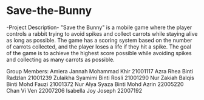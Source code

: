 # Save-the-Bunny 
-Project Description-
"Save the Bunny" is a mobile game where the player controls a rabbit trying to avoid spikes and collect carrots 
while staying alive as long as possible. The game has a scoring system based on the number of carrots collected, 
and the player loses a life if they hit a spike. The goal of the game is to achieve the highest score possible 
while avoiding spikes and collecting as many carrots as possible.

Group Members:
Amiera Jannah Mohammad Khir 21001117
Azra Rhea Binti Radzlan 21001239
Zulaikha Syamimi Binti Rosli 21001290
Nur Zakiah Balqis Binti Mohd Fauzi 21001372
Nur Alya Syaza Binti Mohd Azrin 22005220
Chan Vi Ven 22007206
Isabella Joy Joseph 22007192
